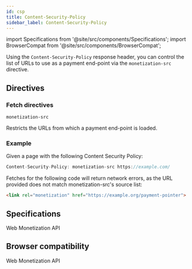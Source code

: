 ```yaml
---
id: csp
title: Content-Security-Policy
sidebar_label: Content-Security-Policy
---
```

import Specifications from '@site/src/components/Specifications';
import BrowserCompat from '@site/src/components/BrowserCompat';

Using the `Content-Security-Policy` response header, you can control the list of URLs to use as a payment end-point via the `monetization-src` directive. 

## Directives
### Fetch directives
`monetization-src` 

Restricts the URLs from which a payment end-point is loaded.

### Example
Given a page with the following Content Security Policy:

```javascript
Content-Security-Policy: monetization-src https://example.com/
```


Fetches for the following code will return network errors, as the URL provided does not match monetization-src's source list:

```html
<link rel="monetization" href="https://example.org/payment-pointer">
```


## Specifications
<Specifications link="content-security-policy">Web Monetization API</Specifications>

## Browser compatibility
<BrowserCompat data="csp.json">Web Monetization API</BrowserCompat>
